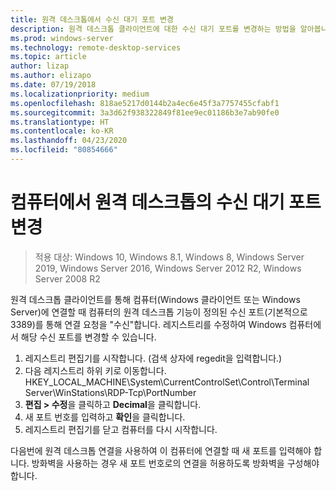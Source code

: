 ```yaml
---
title: 원격 데스크톱에서 수신 대기 포트 변경
description: 원격 데스크톱 클라이언트에 대한 수신 대기 포트를 변경하는 방법을 알아봅니다.
ms.prod: windows-server
ms.technology: remote-desktop-services
ms.topic: article
author: lizap
ms.author: elizapo
ms.date: 07/19/2018
ms.localizationpriority: medium
ms.openlocfilehash: 818ae5217d0144b2a4ec6e45f3a7757455cfabf1
ms.sourcegitcommit: 3a3d62f938322849f81ee9ec01186b3e7ab90fe0
ms.translationtype: HT
ms.contentlocale: ko-KR
ms.lasthandoff: 04/23/2020
ms.locfileid: "80854666"
---
```

# <a name="change-the-listening-port-for-remote-desktop-on-your-computer"></a>컴퓨터에서 원격 데스크톱의 수신 대기 포트 변경

>적용 대상: Windows 10, Windows 8.1, Windows 8, Windows Server 2019, Windows Server 2016, Windows Server 2012 R2, Windows Server 2008 R2

원격 데스크톱 클라이언트를 통해 컴퓨터(Windows 클라이언트 또는 Windows Server)에 연결할 때 컴퓨터의 원격 데스크톱 기능이 정의된 수신 포트(기본적으로 3389)를 통해 연결 요청을 "수신"합니다. 레지스트리를 수정하여 Windows 컴퓨터에서 해당 수신 포트를 변경할 수 있습니다.

1. 레지스트리 편집기를 시작합니다. (검색 상자에 regedit을 입력합니다.)
2. 다음 레지스트리 하위 키로 이동합니다. HKEY_LOCAL_MACHINE\System\CurrentControlSet\Control\Terminal Server\WinStations\RDP-Tcp\PortNumber
3. **편집 > 수정**을 클릭하고 **Decimal**을 클릭합니다.
4. 새 포트 번호를 입력하고 **확인**을 클릭합니다. 
5. 레지스트리 편집기를 닫고 컴퓨터를 다시 시작합니다.

다음번에 원격 데스크톱 연결을 사용하여 이 컴퓨터에 연결할 때 새 포트를 입력해야 합니다. 방화벽을 사용하는 경우 새 포트 번호로의 연결을 허용하도록 방화벽을 구성해야 합니다.
